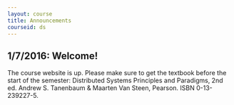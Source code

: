 ```yaml
---
layout: course
title: Announcements
courseid: ds
---
```


## 1/7/2016: Welcome!

The course website is up. Please make sure to get the textbook before the start of the semester: Distributed Systems Principles and Paradigms, 2nd ed. Andrew S. Tanenbaum & Maarten Van Steen, Pearson. ISBN 0-13-239227-5.

<!-- ## Introduction

Today's internet does more things than ever. It's fast and diverse in the services it provides: streaming music services, put your stuff in the cloud, face-to-face communication, etc. And yet these applications are run on a network never designed for them. Come and find out the bright ideas that engineers came up with to make all this possible.

### Selected topics
* [Peer-to-peer systems](https://en.wikipedia.org/wiki/Peer-to-peer)
* [Remote procedure calls](https://en.wikipedia.org/wiki/Remote_procedure_call)
* [Distributed file systems](https://en.wikipedia.org/wiki/Google_File_System)
* [Content deliviery networks](https://en.wikipedia.org/wiki/Content_delivery_network)
* [Leader election](https://en.wikipedia.org/wiki/Leader_election)

### Similar courses
* [Distributed systems](http://www.cs.rutgers.edu/~pxk/417/syllabus.html), Rutgers
* [Distributed systems](http://www.cs.cmu.edu/~dga/15-440/F12/syllabus.html), CMU
* [Cloud computing concepts](https://www.coursera.org/course/cloudcomputing), Coursera -->

